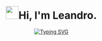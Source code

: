 <h1 align="center"><b></b><img src="https://media.giphy.com/media/hvRJCLFzcasrR4ia7z/giphy.gif" width="35">Hi, I'm Leandro.</h1>
<p align="center">
  <a href="https://git.io/typing-svg">
    <img src="https://readme-typing-svg.demolab.com?font=Fira+Code&size=34&duration=1600&pause=1000&width=1000&height=150&lines=Backend+%26+Cloud+Engineer;Automation+%26+Infrastructure+Specialist;Data+Infrastructure+Engineer;API+%26+Cloud+Services+Developer;Data+%26+Automation+Master&center=true" alt="Typing SVG" />
  </a>
</p>
